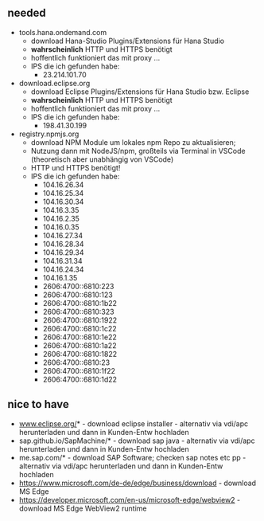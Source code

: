 ## needed
- tools.hana.ondemand.com
   - download Hana-Studio Plugins/Extensions für Hana Studio
   - **wahrscheinlich** HTTP und HTTPS benötigt
   - hoffentlich funktioniert das mit proxy ...
   - IPS die ich gefunden habe:
     - 23.214.101.70
- download.eclipse.org
   - download Eclipse Plugins/Extensions für Hana Studio bzw. Eclipse
   - **wahrscheinlich** HTTP und HTTPS benötigt
   - hoffentlich funktioniert das mit proxy ...
   - IPS die ich gefunden habe:
     - 198.41.30.199
- registry.npmjs.org
   - download NPM Module um lokales npm Repo zu aktualisieren;
   - Nutzung dann mit NodeJS/npm, großteils via Terminal in VSCode (theoretisch aber unabhängig von VSCode)
   - HTTP und HTTPS benötigt!
   - IPS die ich gefunden habe:
     - 104.16.26.34
     - 104.16.25.34
     - 104.16.30.34
     - 104.16.3.35
     - 104.16.2.35
     - 104.16.0.35
     - 104.16.27.34
     - 104.16.28.34
     - 104.16.29.34
     - 104.16.31.34
     - 104.16.24.34
     - 104.16.1.35
     - 2606:4700::6810:223
     - 2606:4700::6810:123
     - 2606:4700::6810:1b22
     - 2606:4700::6810:323
     - 2606:4700::6810:1922
     - 2606:4700::6810:1c22
     - 2606:4700::6810:1e22
     - 2606:4700::6810:1a22
     - 2606:4700::6810:1822
     - 2606:4700::6810:23
     - 2606:4700::6810:1f22
     - 2606:4700::6810:1d22

## nice to have
- www.eclipse.org/* - download eclipse installer - alternativ via vdi/apc herunterladen und dann in Kunden-Entw hochladen
- sap.github.io/SapMachine/* - download sap java  - alternativ via vdi/apc herunterladen und dann in Kunden-Entw hochladen
- me.sap.com/* - download SAP Software; checken sap notes etc pp - alternativ via vdi/apc herunterladen und dann in Kunden-Entw hochladen
- https://www.microsoft.com/de-de/edge/business/download - download MS Edge
- https://developer.microsoft.com/en-us/microsoft-edge/webview2 - download MS Edge WebView2 runtime
